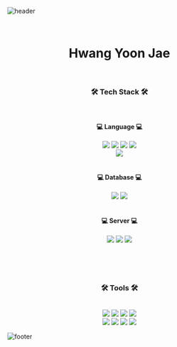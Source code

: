 ![header](https://capsule-render.vercel.app/api?type=waving&&color=gradient&height=100&section=header&fontSize=90)

<div align = "center">
<br/>
<h1>Hwang Yoon Jae</h1>
<br/>
 
<h3>🛠 Tech Stack 🛠</h3>
 
<br/>

<div class="Language">
<h4>💻 Language 💻</h4>
<img src="https://img.shields.io/badge/HTML-E34F26?style=flat-square&logo=HTML5&logoColor=white"/>
<img src="https://img.shields.io/badge/CSS-1572B6?style=flat-square&logo=CSS3&logoColor=white"/>
<img src="https://img.shields.io/badge/JavaScript-F7DF1E?style=flat-square&logo=JavaScript&logoColor=white"/>
<img src="https://img.shields.io/badge/Vue-4FC08D?style=flat-square&logo=Vue.js&logoColor=white"/>
</div>
<div>
<img src="https://img.shields.io/badge/Markdown-000000?style=flat-square&logo=Markdown&logoColor=white"/>
</div class="Language">

<br/>

<div class="DB">
<h4>💻 Database 💻</h4>
<img src="https://img.shields.io/badge/MariaDB-003545?style=flat-square&logo=MariaDB&logoColor=white"/>
<img src="https://img.shields.io/badge/PostgreSQL-4169E1?style=flat-square&logo=PostgreSQL&logoColor=white"/>
</div>

<br/>

<div class="Software">
<h4>💻 Server 💻</h4>
<img src="https://img.shields.io/badge/Linux-FCC624?style=flat-square&logo=Linux&logoColor=white"/>
<img src="https://img.shields.io/badge/Docker-2496ED?style=flat-square&logo=Docker&logoColor=white"/>
<img src="https://img.shields.io/badge/Nginx-009639?style=flat-square&logo=NGINX&logoColor=white"/>
</div>

<br/>

<br/><br/>
 
<h3>🛠 Tools 🛠</h3>
 
<br/>

<div class="Tools">
<img src="https://img.shields.io/badge/Git-F05032?style=flat-square&logo=Git&logoColor=white"/>
<img src="https://img.shields.io/badge/GitHub-181717?style=flat-square&logo=GitHub&logoColor=white"/>
<img src="https://img.shields.io/badge/Visual Studio Code-007ACC?style=flat-square&logo=Visual Studio Code&logoColor=white"/>
<img src="https://img.shields.io/badge/IntelliJ IDEA-000000?style=flat-square&logo=IntelliJ IDEA&logoColor=white"/>
</div>

<div class="Tools">
<img src="https://img.shields.io/badge/Discord-5865F2?style=flat-square&logo=Discord&logoColor=white"/>
<img src="https://img.shields.io/badge/Jenkins-D24939?style=flat-square&logo=Jenkins&logoColor=white"/>
<img src="https://img.shields.io/badge/VirtualBox-183A61?style=flat-square&logo=VirtualBox&logoColor=white"/>
<img src="https://img.shields.io/badge/Slack-4A154B?style=flat-square&logo=Slack&logoColor=white"/>
</div>

</div>

![footer](https://capsule-render.vercel.app/api?type=waving&&color=gradient&height=100&section=footer&fontSize=90)
